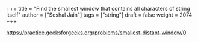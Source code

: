 +++
title = "Find the smallest window that contains all characters of string itself"
author = ["Seshal Jain"]
tags = ["string"]
draft = false
weight = 2074
+++

<https://practice.geeksforgeeks.org/problems/smallest-distant-window/0>
